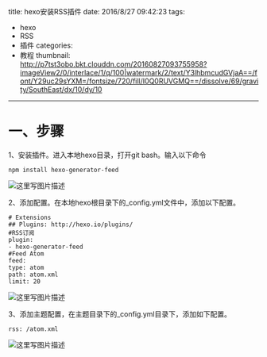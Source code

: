 title: hexo安装RSS插件
date: 2016/8/27 09:42:23
tags:
- hexo
- RSS
- 插件
categories:
- 教程
thumbnail: http://p7tst3obo.bkt.clouddn.com/20160827093755958?imageView2/0/interlace/1/q/100|watermark/2/text/Y3lhbmcudGVjaA==/font/Y29uc29sYXM=/fontsize/720/fill/I0Q0RUVGMQ==/dissolve/69/gravity/SouthEast/dx/10/dy/10
---

# 一、步骤

1、安装插件。进入本地hexo目录，打开git bash。输入以下命令

```
npm install hexo-generator-feed

```

![这里写图片描述](http://p7tst3obo.bkt.clouddn.com/20160827093755958?imageView2/0/interlace/1/q/100|watermark/2/text/Y3lhbmcudGVjaA==/font/Y29uc29sYXM=/fontsize/720/fill/I0Q0RUVGMQ==/dissolve/69/gravity/SouthEast/dx/10/dy/10)

<!-- more -->

2、添加配置。在本地hexo根目录下的_config.yml文件中，添加以下配置。

```
# Extensions
## Plugins: http://hexo.io/plugins/
#RSS订阅
plugin:
- hexo-generator-feed
#Feed Atom
feed:
type: atom
path: atom.xml
limit: 20
```
![这里写图片描述](http://p7tst3obo.bkt.clouddn.com/20160827093855258?imageView2/0/interlace/1/q/100|watermark/2/text/Y3lhbmcudGVjaA==/font/Y29uc29sYXM=/fontsize/720/fill/I0Q0RUVGMQ==/dissolve/69/gravity/SouthEast/dx/10/dy/10)

3、添加主题配置，在主题目录下的_config.yml目录下，添加如下配置。

```
rss: /atom.xml
```

![这里写图片描述](http://p7tst3obo.bkt.clouddn.com/20160827093903148?imageView2/0/interlace/1/q/100|watermark/2/text/Y3lhbmcudGVjaA==/font/Y29uc29sYXM=/fontsize/720/fill/I0Q0RUVGMQ==/dissolve/69/gravity/SouthEast/dx/10/dy/10)
